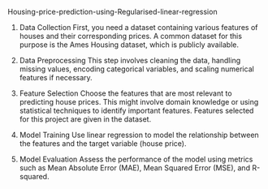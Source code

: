 Housing-price-prediction-using-Regularised-linear-regression
1. Data Collection
First, you need a dataset containing various features of houses and their corresponding prices. A common dataset for this purpose is the Ames Housing dataset, which is publicly available.

2. Data Preprocessing
This step involves cleaning the data, handling missing values, encoding categorical variables, and scaling numerical features if necessary.

3. Feature Selection
Choose the features that are most relevant to predicting house prices. This might involve domain knowledge or using statistical techniques to identify important features.
Features selected for this project are given in the dataset.

5. Model Training
Use linear regression to model the relationship between the features and the target variable (house price).

6. Model Evaluation
Assess the performance of the model using metrics such as Mean Absolute Error (MAE), Mean Squared Error (MSE), and R-squared.
